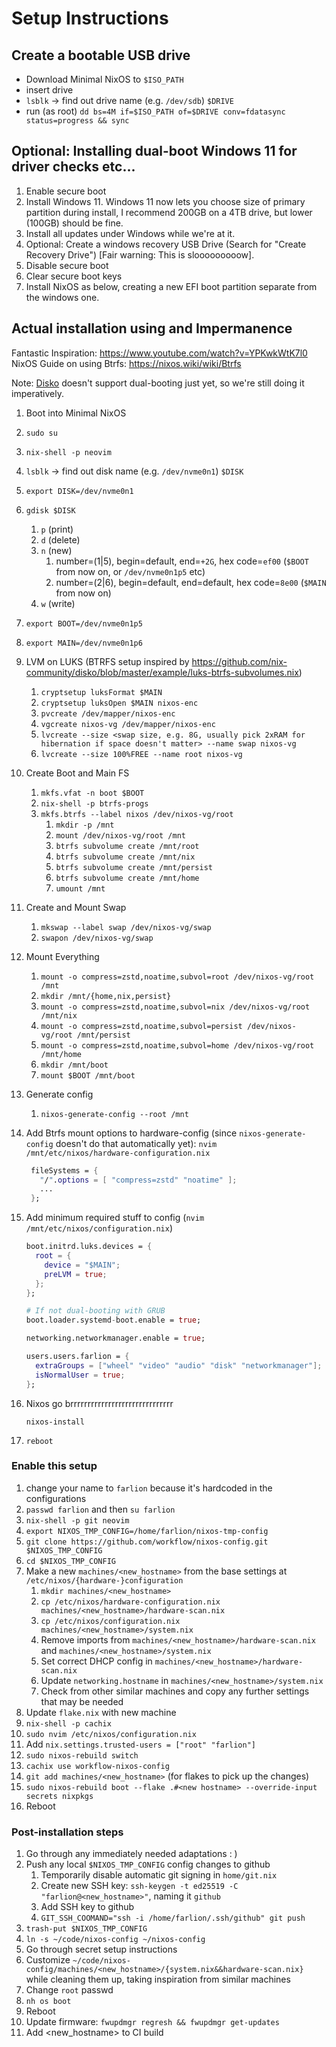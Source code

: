 # Setup Instructions

## Create a bootable USB drive

- Download Minimal NixOS to `$ISO_PATH`
- insert drive
- `lsblk` -> find out drive name (e.g. `/dev/sdb`) `$DRIVE`
- run (as root) `dd bs=4M if=$ISO_PATH of=$DRIVE conv=fdatasync status=progress && sync`

## Optional: Installing dual-boot Windows 11 for driver checks etc...

1. Enable secure boot
1. Install Windows 11. Windows 11 now lets you choose size of primary partition during install, I recommend 200GB on a 4TB drive, but lower (100GB) should be fine.
1. Install all updates under Windows while we're at it.
1. Optional: Create a windows recovery USB Drive (Search for "Create Recovery Drive") [Fair warning: This is slooooooooow].
1. Disable secure boot
1. Clear secure boot keys
1. Install NixOS as below, creating a new EFI boot partition separate from the windows one.

## Actual installation using and Impermanence

Fantastic Inspiration: https://www.youtube.com/watch?v=YPKwkWtK7l0
NixOS Guide on using Btrfs: https://nixos.wiki/wiki/Btrfs

Note: [Disko](https://github.com/nix-community/disko) doesn't support dual-booting just yet, so we're still doing it imperatively.

1. Boot into Minimal NixOS
1. `sudo su`
1. `nix-shell -p neovim`
1. `lsblk` -> find out disk name (e.g. `/dev/nvme0n1`) `$DISK`
1. `export DISK=/dev/nvme0n1`
1. `gdisk $DISK`
   1. `p` (print)
   1. `d` (delete)
   1. `n` (new)
      1. number=(1|5), begin=default, end=`+2G`, hex code=`ef00` (`$BOOT` from now on, or `/dev/nvme0n1p5` etc)
      1. number=(2|6), begin=default, end=default, hex code=`8e00` (`$MAIN` from now on)
   1. `w` (write)
1. `export BOOT=/dev/nvme0n1p5`
1. `export MAIN=/dev/nvme0n1p6`
1. LVM on LUKS (BTRFS setup inspired by https://github.com/nix-community/disko/blob/master/example/luks-btrfs-subvolumes.nix)

   1. `cryptsetup luksFormat $MAIN`
   1. `cryptsetup luksOpen $MAIN nixos-enc`
   1. `pvcreate /dev/mapper/nixos-enc`
   1. `vgcreate nixos-vg /dev/mapper/nixos-enc`
   1. `lvcreate --size <swap size, e.g. 8G, usually pick 2xRAM for hibernation if space doesn't matter> --name swap nixos-vg`
   1. `lvcreate --size 100%FREE --name root nixos-vg`

1. Create Boot and Main FS

   1. `mkfs.vfat -n boot $BOOT`
   1. `nix-shell -p btrfs-progs`
   1. `mkfs.btrfs --label nixos /dev/nixos-vg/root`
      1. `mkdir -p /mnt`
      1. `mount /dev/nixos-vg/root /mnt`
      1. `btrfs subvolume create /mnt/root`
      1. `btrfs subvolume create /mnt/nix`
      1. `btrfs subvolume create /mnt/persist`
      1. `btrfs subvolume create /mnt/home`
      1. `umount /mnt`

1. Create and Mount Swap

   1. `mkswap --label swap /dev/nixos-vg/swap`
   1. `swapon /dev/nixos-vg/swap`

1. Mount Everything

   1. `mount -o compress=zstd,noatime,subvol=root /dev/nixos-vg/root /mnt`
   1. `mkdir /mnt/{home,nix,persist}`
   1. `mount -o compress=zstd,noatime,subvol=nix /dev/nixos-vg/root /mnt/nix`
   1. `mount -o compress=zstd,noatime,subvol=persist /dev/nixos-vg/root /mnt/persist`
   1. `mount -o compress=zstd,noatime,subvol=home /dev/nixos-vg/root /mnt/home`
   1. `mkdir /mnt/boot`
   1. `mount $BOOT /mnt/boot`

1. Generate config
   1. `nixos-generate-config --root /mnt`
1. Add Btrfs mount options to hardware-config (since `nixos-generate-config` doesn't do that automatically yet):
   `nvim /mnt/etc/nixos/hardware-configuration.nix`
   ```nix
    fileSystems = {
      "/".options = [ "compress=zstd" "noatime" ];
      ...
    };
   ```
1. Add minimum required stuff to config (`nvim /mnt/etc/nixos/configuration.nix`)

   ```nix
   boot.initrd.luks.devices = {
     root = {
       device = "$MAIN";
       preLVM = true;
     };
   };

   # If not dual-booting with GRUB
   boot.loader.systemd-boot.enable = true;

   networking.networkmanager.enable = true;

   users.users.farlion = {
     extraGroups = ["wheel" "video" "audio" "disk" "networkmanager"];
     isNormalUser = true;
   };
   ```

1. Nixos go brrrrrrrrrrrrrrrrrrrrrrrrrrrrrr

   `nixos-install`

1. `reboot`

### Enable this setup

1. change your name to `farlion` because it's hardcoded in the configurations
1. `passwd farlion` and then `su farlion`
1. `nix-shell -p git neovim`
1. `export NIXOS_TMP_CONFIG=/home/farlion/nixos-tmp-config`
1. `git clone https://github.com/workflow/nixos-config.git $NIXOS_TMP_CONFIG`
1. `cd $NIXOS_TMP_CONFIG`
1. Make a new `machines/<new_hostname>` from the base settings at `/etc/nixos/{hardware-}configuration`
   1. `mkdir machines/<new_hostname>`
   1. `cp /etc/nixos/hardware-configuration.nix machines/<new_hostname>/hardware-scan.nix`
   1. `cp /etc/nixos/configuration.nix machines/<new_hostname>/system.nix`
   1. Remove imports from `machines/<new_hostname>/hardware-scan.nix` and `machines/<new_hostname>/system.nix`
   1. Set correct DHCP config in `machines/<new_hostname>/hardware-scan.nix`
   1. Update `networking.hostname` in `machines/<new_hostname>/system.nix`
   1. Check from other similar machines and copy any further settings that may be needed
1. Update `flake.nix` with new machine
1. `nix-shell -p cachix`
1. `sudo nvim /etc/nixos/configuration.nix`
1. Add `nix.settings.trusted-users = ["root" "farlion"]`
1. `sudo nixos-rebuild switch`
1. `cachix use workflow-nixos-config`
1. `git add machines/<new_hostname>` (for flakes to pick up the changes)
1. `sudo nixos-rebuild boot --flake .#<new hostname> --override-input secrets nixpkgs`
1. Reboot

### Post-installation steps

1. Go through any immediately needed adaptations : )
1. Push any local `$NIXOS_TMP_CONFIG` config changes to github
   1. Temporarily disable automatic git signing in `home/git.nix`
   1. Create new SSH key: `ssh-keygen -t ed25519 -C "farlion@<new_hostname>"`, naming it `github`
   1. Add SSH key to github
   1. `GIT_SSH_COOMAND="ssh -i /home/farlion/.ssh/github" git push`
1. `trash-put $NIXOS_TMP_CONFIG`
1. `ln -s ~/code/nixos-config ~/nixos-config`
1. Go through secret setup instructions
1. Customize `~/code/nixos-config/machines/<new_hostname>/{system.nix&&hardware-scan.nix}` while cleaning them up, taking inspiration from similar machines
1. Change `root` passwd
1. `nh os boot`
1. Reboot
1. Update firmware: `fwupdmgr regresh && fwupdmgr get-updates`
1. Add <new_hostname> to CI build

